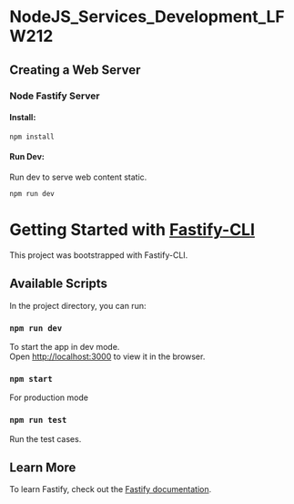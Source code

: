 # NodeJS_Services_Development_LFW212

## Creating a Web Server

### Node Fastify Server

#### Install:
```
npm install
```

#### Run Dev:
Run dev to serve web content static.
```
npm run dev
```

# Getting Started with [Fastify-CLI](https://www.npmjs.com/package/fastify-cli)
This project was bootstrapped with Fastify-CLI.

## Available Scripts

In the project directory, you can run:

### `npm run dev`

To start the app in dev mode.\
Open [http://localhost:3000](http://localhost:3000) to view it in the browser.

### `npm start`

For production mode

### `npm run test`

Run the test cases.

## Learn More

To learn Fastify, check out the [Fastify documentation](https://www.fastify.io/docs/latest/).
